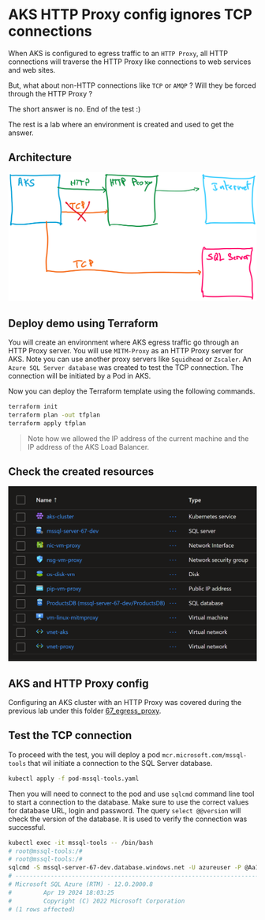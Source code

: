 # AKS HTTP Proxy config ignores TCP connections

When AKS is configured to egress traffic to an `HTTP Proxy`, all HTTP connections will traverse the HTTP Proxy like connections to web services and web sites.

But, what about non-HTTP connections like `TCP` or `AMQP` ? Will they be forced through the HTTP Proxy ?

The short answer is no. End of the test :)

The rest is a lab where an environment is created and used to get the answer.

## Architecture

![](images/architecture.png)

## Deploy demo using Terraform

You will create an environment where AKS egress traffic go through an HTTP Proxy server.
You will use `MITM-Proxy` as an HTTP Proxy server for AKS. Note you can use another proxy servers like `Squidhead` or `Zscaler`.
An `Azure SQL Server database` was created to test the TCP connection.
The connection will be initiated by a Pod in AKS.

Now you can deploy the Terraform template using the following commands.

```sh
terraform init
terraform plan -out tfplan
terraform apply tfplan
```

> Note how we allowed the IP address of the current machine and the IP address of the AKS Load Balancer. 

## Check the created resources

![](images/resources.png)

## AKS and HTTP Proxy config

Configuring an AKS cluster with an HTTP Proxy was covered during the previous lab under this folder [67_egress_proxy](../67_egress_proxy).

## Test the TCP connection

To proceed with the test, you will deploy a pod `mcr.microsoft.com/mssql-tools` that wil initiate a connection to the SQL Server database.

```sh
kubectl apply -f pod-mssql-tools.yaml
```

Then you will need to connect to the pod and use `sqlcmd` command line tool to start a connection to the database.
Make sure to use the correct values for database URL, login and password.
The query `select @@version` will check the version of the database. It is used to verify the connection was successful.

```sh
kubectl exec -it mssql-tools -- /bin/bash
# root@mssql-tools:/#
# root@mssql-tools:/# 
sqlcmd -S mssql-server-67-dev.database.windows.net -U azureuser -P @Aa123456789 -d ProductsDB -Q 'select @@version'
# -----------------------------------------------------------------------------------------------------------------
# Microsoft SQL Azure (RTM) - 12.0.2000.8
#         Apr 19 2024 18:03:25
#         Copyright (C) 2022 Microsoft Corporation
# (1 rows affected)
```
